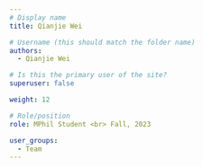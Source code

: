 ```yaml
---
# Display name
title: Qianjie Wei

# Username (this should match the folder name)
authors:
  - Qianjie Wei

# Is this the primary user of the site?
superuser: false

weight: 12

# Role/position
role: MPhil Student <br> Fall, 2023

user_groups:
  - Team
---
```

